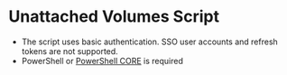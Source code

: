 # Unattached Volumes Script

- The script uses basic authentication. SSO user accounts and refresh tokens are not supported.
- PowerShell or [PowerShell CORE](https://github.com/PowerShell/PowerShell) is required